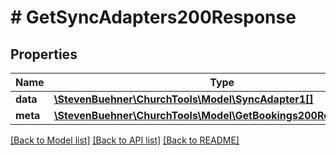 # # GetSyncAdapters200Response

## Properties

Name | Type | Description | Notes
------------ | ------------- | ------------- | -------------
**data** | [**\StevenBuehner\ChurchTools\Model\SyncAdapter1[]**](SyncAdapter1.md) |  | [optional]
**meta** | [**\StevenBuehner\ChurchTools\Model\GetBookings200ResponseMeta**](GetBookings200ResponseMeta.md) |  | [optional]

[[Back to Model list]](../../README.md#models) [[Back to API list]](../../README.md#endpoints) [[Back to README]](../../README.md)
